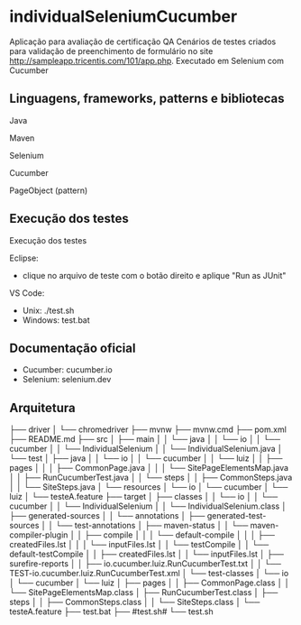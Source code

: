 # individualSeleniumCucumber
Aplicação para avaliação de certificação QA
Cenários de testes criados para validação de preenchimento de formulário no site http://sampleapp.tricentis.com/101/app.php. Executado em Selenium com Cucumber

## Linguagens, frameworks, patterns e bibliotecas
Java

Maven

Selenium

Cucumber

PageObject (pattern)


## Execução dos testes
Execução dos testes

Eclipse:
- clique no arquivo de teste com o botão direito e aplique "Run as JUnit"

VS Code:
- Unix: ./test.sh
- Windows: test.bat


## Documentação oficial
- Cucumber: cucumber.io
- Selenium: selenium.dev

## Arquitetura

├── driver
│   └── chromedriver
├── mvnw
├── mvnw.cmd
├── pom.xml
├── README.md
├── src
│   ├── main
│   │   └── java
│   │       └── io
│   │           └── cucumber
│   │               └── IndividualSelenium
│   │                   └── IndividualSelenium.java
│   └── test
│       ├── java
│       │   └── io
│       │       └── cucumber
│       │           └── luiz
│       │               ├── pages
│       │               │   ├── CommonPage.java
│       │               │   └── SitePageElementsMap.java
│       │               ├── RunCucumberTest.java
│       │               └── steps
│       │                   ├── CommonSteps.java
│       │                   └── SiteSteps.java
│       └── resources
│           └── io
│               └── cucumber
│                   └── luiz
│                       └── testeA.feature
├── target
│   ├── classes
│   │   └── io
│   │       └── cucumber
│   │           └── IndividualSelenium
│   │               └── IndividualSelenium.class
│   ├── generated-sources
│   │   └── annotations
│   ├── generated-test-sources
│   │   └── test-annotations
│   ├── maven-status
│   │   └── maven-compiler-plugin
│   │       ├── compile
│   │       │   └── default-compile
│   │       │       ├── createdFiles.lst
│   │       │       └── inputFiles.lst
│   │       └── testCompile
│   │           └── default-testCompile
│   │               ├── createdFiles.lst
│   │               └── inputFiles.lst
│   ├── surefire-reports
│   │   ├── io.cucumber.luiz.RunCucumberTest.txt
│   │   └── TEST-io.cucumber.luiz.RunCucumberTest.xml
│   └── test-classes
│       └── io
│           └── cucumber
│               └── luiz
│                   ├── pages
│                   │   ├── CommonPage.class
│                   │   └── SitePageElementsMap.class
│                   ├── RunCucumberTest.class
│                   ├── steps
│                   │   ├── CommonSteps.class
│                   │   └── SiteSteps.class
│                   └── testeA.feature
├── test.bat
├── #test.sh#
└── test.sh
